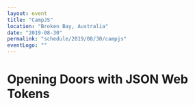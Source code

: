 ```yaml
---
layout: event
title: "CampJS"
location: "Broken Bay, Australia"
date: "2019-08-30"
permalink: "schedule/2019/08/30/campjs"
eventLogo: ""
---
```

# Opening Doors with JSON Web Tokens
